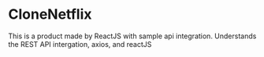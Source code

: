 # CloneNetflix
This is a product made by ReactJS with sample api integration. Understands the REST API intergation, axios, and reactJS 
